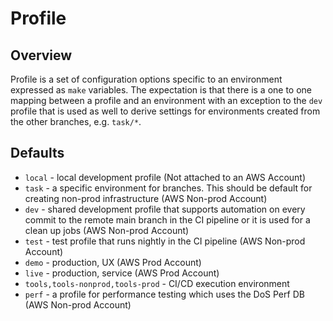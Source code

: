 # Profile

## Overview

Profile is a set of configuration options specific to an environment expressed as `make` variables. The expectation is that there is a one to one mapping between a profile and an environment with an exception to the `dev` profile that is used as well to derive settings for environments created from the other branches, e.g. `task/*`.

## Defaults

* `local` - local development profile (Not attached to an AWS Account)
* `task` - a specific environment for branches. This should be default for creating non-prod infrastructure (AWS Non-prod Account)
* `dev` - shared development profile that supports automation on every commit to the remote main branch in the CI pipeline or it is used for a clean up jobs (AWS Non-prod Account)
* `test` - test profile that runs nightly in the CI pipeline (AWS Non-prod Account)
* `demo` - production, UX (AWS Prod Account)
* `live` - production, service (AWS Prod Account)
* `tools,tools-nonprod,tools-prod` - CI/CD execution environment
* `perf` - a profile for performance testing which uses the DoS Perf DB (AWS Non-prod Account)
